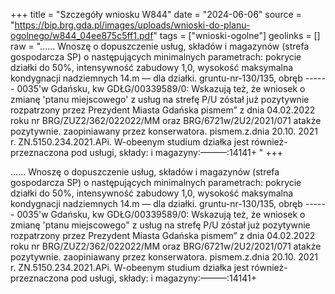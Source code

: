 +++
title = "Szczegóły wniosku W844"
date = "2024-06-06"
source = "https://bip.brg.gda.pl/images/uploads/wnioski-do-planu-ogolnego/w844_04ee875c5ff1.pdf"
tags = ["wnioski-ogolne"]
geolinks = []
raw = "...... Wnoszę o dopuszczenie usług, składów i magazynów (strefa gospodarcza SP) o następujących minimalnych parametrach: pokrycie działki do 50%, intensywność zabudowy 1,0, wysokość maksymalna kondygnacji nadziemnych 14.m — dla działki. gruntu-nr-130/135, obręb ------ 0035'w Gdańsku, kw GDŁG/00339589/0: Wskazują też, że wniosek o zmianę 'ptanu miejscowego' z usług na strefę P/U zóstał już pozytywnie rozpatrzony przez Prezydent Miasta Gdańska pismem” z dnia 04.02.2022 roku nr BRG/ZUZ2/362/022022/MM oraz BRG/6721w/2U2/2021/071 atakże pozytywnie. zaopiniawany przez konserwatora. pismem.z.dnia 20.10. 2021 r. ZN.5150.234.2021.APi. W-obeenym studium działka jest również-przeznaczona pod usługi, składy: i magazyny:———:14141+ "
+++

...... Wnoszę o dopuszczenie usług, składów i magazynów (strefa gospodarcza SP)
o następujących minimalnych parametrach: pokrycie działki do 50%, intensywność zabudowy 1,0,
wysokość maksymalna kondygnacji nadziemnych 14.m — dla działki. gruntu-nr-130/135, obręb ------
0035'w Gdańsku, kw GDŁG/00339589/0: Wskazują też, że wniosek o zmianę 'ptanu miejscowego"
z usług na strefę P/U zóstał już pozytywnie rozpatrzony przez Prezydent Miasta Gdańska pismem”
z dnia 04.02.2022 roku nr BRG/ZUZ2/362/022022/MM oraz BRG/6721w/2U2/2021/071 atakże
pozytywnie. zaopiniawany przez konserwatora. pismem.z.dnia 20.10. 2021 r. ZN.5150.234.2021.APi.
W-obeenym studium działka jest również-przeznaczona pod usługi, składy: i magazyny:———:14141+



